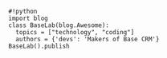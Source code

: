     #!python
    import blog
    class BaseLab(blog.Awesome):
      topics = ["technology", "coding"]
      authors = {'devs': 'Makers of Base CRM'}
    BaseLab().publish
